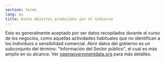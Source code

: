 ```yaml
---
section: terms
lang: es
title: Datos Abiertos producidos por el Gobierno
---
```


Esto es generalmente aceptado por ser datos recopilados durante el curso de los negocios, como aquellas actividades habituales que no identifican a los individuos o sensibilidad comercial. Abrir datos del gobierno es un subconjunto del término: "Información del Sector público", el cual es más amplio en su alcance. Ver [opengovernmentdata.org](http://opengovernmentdata.org) para más detalles.

